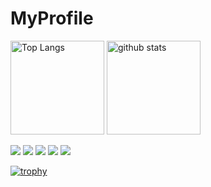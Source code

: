 # MyProfile

<p align="left"> 
  <img alt="Top Langs" height="150px" src="https://github-readme-stats.vercel.app/api?username=mikan711&theme=merko&locale=ja" />
  <img alt="github stats" height="150px" src="https://github-readme-stats.vercel.app/api/top-langs/?username=mikan711&theme=merko&locale=ja" />
</p>

[![](https://raw.githubusercontent.com/mikan711/mikan711/main/profile-summary-card-output/2077/0-profile-details.svg)](https://github.com/vn7n24fzkq/github-profile-summary-cards)
[![](https://raw.githubusercontent.com/mikan711/mikan711/main/profile-summary-card-output/2077/1-repos-per-language.svg)](https://github.com/vn7n24fzkq/github-profile-summary-cards) [![](https://raw.githubusercontent.com/mikan711/mikan711/main/profile-summary-card-output/2077/2-most-commit-language.svg)](https://github.com/vn7n24fzkq/github-profile-summary-cards)
[![](https://raw.githubusercontent.com/mikan711/mikan711/main/profile-summary-card-output/2077/3-stats.svg)](https://github.com/vn7n24fzkq/github-profile-summary-cards) [![](https://raw.githubusercontent.com/mikan711/mikan711/main/profile-summary-card-output/2077/4-productive-time.svg)](https://github.com/vn7n24fzkq/github-profile-summary-cards)

[![trophy](https://github-profile-trophy.vercel.app/?username=mikan711&column=-1&theme=matrix)](https://github.com/ryo-ma/github-profile-trophy)
